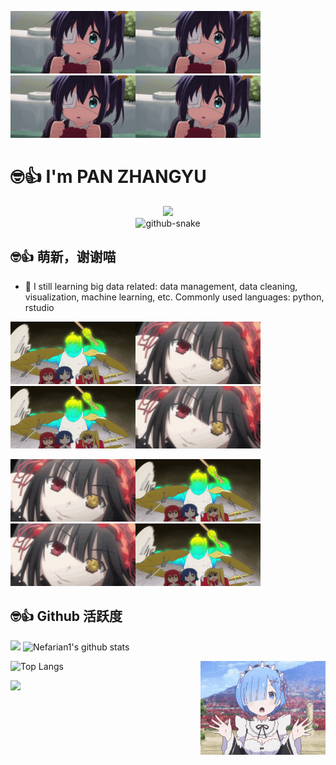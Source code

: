 <img align="top-right" alt="liuhua" src="./images/liuhua.gif" width="200" height="100"/><img align="top-right" alt="liuhua" src="./images/liuhua.gif" width="200" height="100"/><img align="top-right" alt="liuhua" src="./images/liuhua.gif" width="200" height="100"/><img align="top-right" alt="liuhua" src="./images/liuhua.gif" width="200" height="100"/>


# 🤓👍 I'm PAN ZHANGYU

<div align="center">

  <!-- dynamic typing effect 动态打字效果 -->
  <div>
    <a href="https://blog.sunguoqi.com/">
      <img src="https://readme-typing-svg.demolab.com?font=Fira+Code&pause=1000&width=435&lines=console.log(%22Hello%2C%20World%22);Welcome to PAN's homepage!&center=true&size=27" />
    </a>
  </div>
  
<!-- Snake Code Contribution Map 贪吃蛇代码贡献图 -->
  <picture>
    <source media="(prefers-color-scheme: dark)" srcset="https://cdn.jsdelivr.net/gh/Nefarian1/Nefarian1/snake_animate/github-contribution-grid-snake-dark.svg" />
    <source media="(prefers-color-scheme: light)" srcset="https://cdn.jsdelivr.net/gh/Nefarian1/Nefarian1/snake_animate/github-contribution-grid-snake.svg" />
    <img alt="github-snake" src="https://cdn.jsdelivr.net/gh/Nefarian1/Nefarian1/snake_animate/github-contribution-grid-snake-dark.svg" />
  </picture>

</div>




## 🤓👍 萌新，谢谢喵
- 🌱
I still learning big data related: data management, data cleaning, visualization, machine learning, etc. 
Commonly used languages: python, rstudio



<img  alt="hongxia" src="./images/hongxia.gif" width="200" height="100"/><img  alt="kuangsan" src="./images/kuangsan1.gif" width="200" height="100"/><img  alt="hongxia" src="./images/hongxia.gif" width="200" height="100"/><img  alt="kuangsan" src="./images/kuangsan1.gif" width="200" height="100"/>

<img  alt="kuangsan" src="./images/kuangsan1.gif" width="200" height="100"/><img  alt="hongxia" src="./images/hongxia.gif" width="200" height="100"/><img  alt="kuangsan" src="./images/kuangsan1.gif" width="200" height="100"/><img  alt="hongxia" src="./images/hongxia.gif" width="200" height="100"/>



## 🤓👍 Github 活跃度

[![](https://activity-graph.herokuapp.com/graph?username=Nefarian1&theme=dracula)](https://github.com/ashutosh00710/github-readme-activity-graph)
![Nefarian1's github stats](https://github-readme-stats.vercel.app/api?username=Nefarian1&show_icons=true&theme=vue)

![Top Langs](https://github-readme-stats.vercel.app/api/top-langs/?username=Nefarian1&langs_count=6) <img align="right" alt="liuhua" src="./images/leimu.gif" width="200" height="150"/>


![](https://github-readme-stats.vercel.app/api/top-langs/?username=Nefarian1&layout=compact&langs_count=6) 



<!--
**Nefarian1/Nefarian1** is a ✨ _special_ ✨ repository because its `README.md` (this file) appears on your GitHub profile.

Here are some ideas to get you started:

- 🌱 I’m currently learning .
-->
